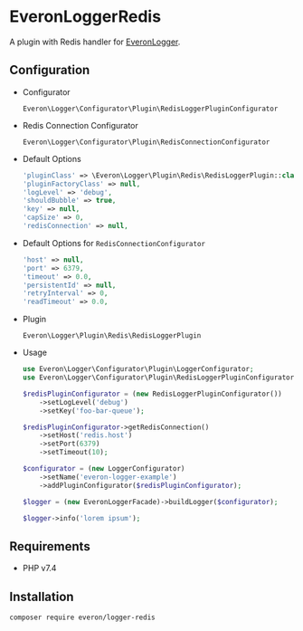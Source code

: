 # EveronLoggerRedis

A plugin with Redis handler for [EveronLogger](https://github.com/oliwierptak/everon-logger).
 
## Configuration

- Configurator

    `Everon\Logger\Configurator\Plugin\RedisLoggerPluginConfigurator`
    
- Redis Connection Configurator

    `Everon\Logger\Configurator\Plugin\RedisConnectionConfigurator`
 
- Default Options

    ```php
    'pluginClass' => \Everon\Logger\Plugin\Redis\RedisLoggerPlugin::class,
    'pluginFactoryClass' => null,
    'logLevel' => 'debug',
    'shouldBubble' => true,
    'key' => null,
    'capSize' => 0,
    'redisConnection' => null,
    ```
  
- Default Options for `RedisConnectionConfigurator`

    ```php
    'host' => null,
    'port' => 6379,
    'timeout' => 0.0,
    'persistentId' => null,
    'retryInterval' => 0,
    'readTimeout' => 0.0,
    ```

- Plugin

  `Everon\Logger\Plugin\Redis\RedisLoggerPlugin`

- Usage

    ```php
    use Everon\Logger\Configurator\Plugin\LoggerConfigurator;
    use Everon\Logger\Configurator\Plugin\RedisLoggerPluginConfigurator;
  
    $redisPluginConfigurator = (new RedisLoggerPluginConfigurator())
        ->setLogLevel('debug')
        ->setKey('foo-bar-queue');
  
    $redisPluginConfigurator->getRedisConnection()
        ->setHost('redis.host')
        ->setPort(6379)
        ->setTimeout(10);
  
    $configurator = (new LoggerConfigurator)
        ->setName('everon-logger-example')
        ->addPluginConfigurator($redisPluginConfigurator);
  
    $logger = (new EveronLoggerFacade)->buildLogger($configurator);
    
    $logger->info('lorem ipsum');
    ```

## Requirements

- PHP v7.4

## Installation

```
composer require everon/logger-redis
```
